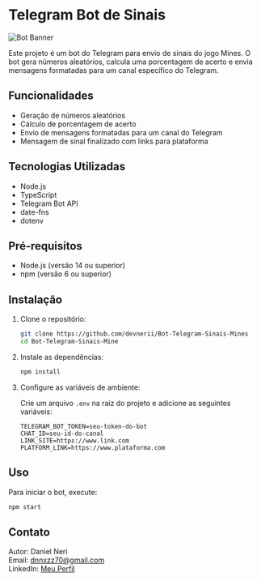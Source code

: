 # Telegram Bot de Sinais

![Bot Banner](https://via.placeholder.com/728x90.png?text=Telegram+Bot+de+Sinais)

Este projeto é um bot do Telegram para envio de sinais do jogo Mines. O bot gera números aleatórios, calcula uma porcentagem de acerto e envia mensagens formatadas para um canal específico do Telegram.

## Funcionalidades

- Geração de números aleatórios
- Cálculo de porcentagem de acerto
- Envio de mensagens formatadas para um canal do Telegram
- Mensagem de sinal finalizado com links para plataforma

## Tecnologias Utilizadas

- Node.js
- TypeScript
- Telegram Bot API
- date-fns
- dotenv

## Pré-requisitos

- Node.js (versão 14 ou superior)
- npm (versão 6 ou superior)

## Instalação

1. Clone o repositório:

    ```sh
    git clone https://github.com/devnerii/Bot-Telegram-Sinais-Mines
    cd Bot-Telegram-Sinais-Mine
    ```

2. Instale as dependências:

    ```sh
    npm install
    ```

3. Configure as variáveis de ambiente:

    Crie um arquivo `.env` na raiz do projeto e adicione as seguintes variáveis:

    ```env
    TELEGRAM_BOT_TOKEN=seu-token-do-bot
    CHAT_ID=seu-id-do-canal
    LINK_SITE=https://www.link.com
    PLATFORM_LINK=https://www.plataforma.com
    ```

## Uso

Para iniciar o bot, execute:

```sh
npm start
```

## Contato
Autor: Daniel Neri<br>
Email: dnnxzz70@gmail.com<br>
LinkedIn: [Meu Perfil](https://www.linkedin.com/in/daniel-neri-51a7b12b3/)
